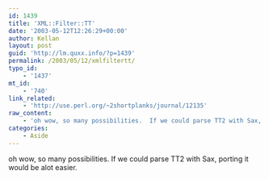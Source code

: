 ```yaml
---
id: 1439
title: 'XML::Filter::TT'
date: '2003-05-12T12:26:29+00:00'
author: Kellan
layout: post
guid: 'http://lm.quxx.info/?p=1439'
permalink: /2003/05/12/xmlfiltertt/
typo_id:
    - '1437'
mt_id:
    - '740'
link_related:
    - 'http://use.perl.org/~2shortplanks/journal/12135'
raw_content:
    - 'oh wow, so many possibilities.  If we could parse TT2 with Sax, porting it would be alot easier.'
categories:
    - Aside
---
```


oh wow, so many possibilities. If we could parse TT2 with Sax, porting it would be alot easier.